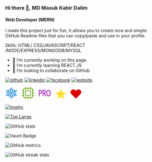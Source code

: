 ### Hi there 👋, MD Masuk Kabir Dalim
####  Web Developer (MERN)

I made this project just for fun, it allows you to create nice and simple GitHub Readme files that you can copy/paste and use in your profile.

Skills:   HTML/ CSS/JAVASCRIPT/REACT /NODE/EXPRESS/MONGODB/MYSQL

- 🔭 I’m currently working on this page. 
- 🌱 I’m currently learning REACT.JS 
- 👯 I’m looking to collaborate on GitHub 


[<img src='https://cdn.jsdelivr.net/npm/simple-icons@3.0.1/icons/github.svg' alt='github' height='40'>](https://github.com/dalim-kazi)  [<img src='https://cdn.jsdelivr.net/npm/simple-icons@3.0.1/icons/linkedin.svg' alt='linkedin' height='40'>](https://www.linkedin.com/in/https://www.linkedin.com/in/md-masuk-kabir-dalim-b912532a6//)  [<img src='https://cdn.jsdelivr.net/npm/simple-icons@3.0.1/icons/facebook.svg' alt='facebook' height='40'>](https://www.facebook.com/https://www.facebook.com/profile.php?id=100056822454515)  [<img src='https://cdn.jsdelivr.net/npm/simple-icons@3.0.1/icons/icloud.svg' alt='website' height='40'>](https://pickaboo-ee19c.web.app/)  

<a href='https://archiveprogram.github.com/'><img src='https://raw.githubusercontent.com/acervenky/animated-github-badges/master/assets/acbadge.gif' width='40' height='40'></a> <a href='https://docs.github.com/en/developers'><img src='https://raw.githubusercontent.com/acervenky/animated-github-badges/master/assets/devbadge.gif' width='40' height='40'></a> <a href='https://github.com/pricing'><img src='https://raw.githubusercontent.com/acervenky/animated-github-badges/master/assets/pro.gif' width='40' height='40'></a> <a href='https://stars.github.com/'><img src='https://raw.githubusercontent.com/acervenky/animated-github-badges/master/assets/starbadge.gif' width='35' height='35'></a> <a href='https://docs.github.com/en/github/supporting-the-open-source-community-with-github-sponsors'><img src='https://raw.githubusercontent.com/acervenky/animated-github-badges/master/assets/sponsorbadge.gif' width='35' height='35'></a> 

[![trophy](https://github-profile-trophy.vercel.app/?username=dalim-kazi)](https://github.com/ryo-ma/github-profile-trophy)

[![Top Langs](https://github-readme-stats.vercel.app/api/top-langs/?username=dalim-kazi)](https://github.com/anuraghazra/github-readme-stats)

![GitHub stats](https://github-readme-stats.vercel.app/api?username=dalim-kazi&show_icons=true&count_private=true)  

![Vaunt Badge](https://api.vaunt.dev/v1/github/entities/dalim-kazi/contributions?format=svg&private=true)  

![GitHub metrics](https://metrics.lecoq.io/dalim-kazi)  

![GitHub streak stats](https://streak-stats.demolab.com/?user=dalim-kazi)  

